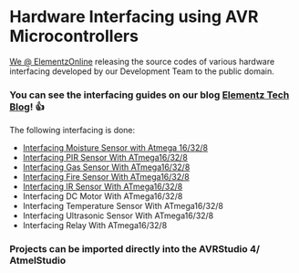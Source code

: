 # Hardware Interfacing using AVR Microcontrollers

[We @ ElementzOnline](https://www.elementzonline.com) releasing the source codes of various hardware interfacing developed by our Development Team to the public domain. 

### You can see the interfacing guides on our blog [Elementz Tech Blog](https://elementztechblog.wordpress.com/)! :+1:

The following interfacing is done:

 * [Interfacing Moisture Sensor with Atmega 16/32/8](https://elementztechblog.wordpress.com/2017/12/08/interfacing-moisture-sensor-in-atmega-16-32/)
 * [Interfacing PIR Sensor With ATmega16/32/8](https://elementztechblog.wordpress.com/2017/12/08/interfacing-pir-sensor-with-atmega16-32/)
 * [Interfacing Gas Sensor With ATmega16/32/8](https://elementztechblog.wordpress.com/2017/12/08/how-to-interface-gas-sensor-in-atmega-16-32/)
 * [Interfacing Fire Sensor With ATmega16/32/8](https://elementztechblog.wordpress.com/2017/12/08/interfacing-fire-sensor-in-atmega-16-32/)
 * [Interfacing IR Sensor With ATmega16/32/8](https://elementztechblog.wordpress.com/2017/12/08/interfacing-ir-sensor-with-atmega16-32/)
 * Interfacing DC Motor With ATmega16/32/8
 * Interfacing Temperature Sensor With ATmega16/32/8
 * Interfacing Ultrasonic Sensor With ATmega16/32/8
 * Interfacing Relay With ATmega16/32/8

### Projects can be imported directly into the AVRStudio 4/ AtmelStudio